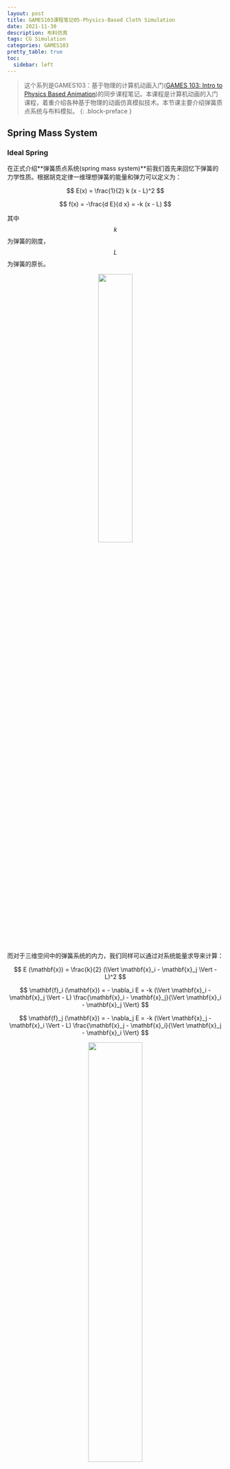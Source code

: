 ```yaml
---
layout: post
title: GAMES103课程笔记05-Physics-Based Cloth Simulation
date: 2021-11-30
description: 布料仿真
tags: CG Simulation
categories: GAMES103
pretty_table: true
toc:
  sidebar: left
---
```



> 这个系列是GAMES103：基于物理的计算机动画入门([GAMES 103: Intro to Physics Based Animation](http://games-cn.org/games103/))的同步课程笔记。本课程是计算机动画的入门课程，着重介绍各种基于物理的动画仿真模拟技术。本节课主要介绍弹簧质点系统与布料模拟。
{: .block-preface }


## Spring Mass System

### Ideal Spring

在正式介绍**弹簧质点系统(spring mass system)**前我们首先来回忆下弹簧的力学性质。根据胡克定律一维理想弹簧的能量和弹力可以定义为：

$$
E(x) = \frac{1}{2} k (x - L)^2
$$

$$
f(x) = -\frac{d E}{d x} = -k (x - L)
$$

其中$$k$$为弹簧的刚度，$$L$$为弹簧的原长。

<div align=center>
<img src="https://i.imgur.com/925hRUJ.png" width="40%">
</div>

而对于三维空间中的弹簧系统的内力，我们同样可以通过对系统能量求导来计算：

$$
E (\mathbf{x}) = \frac{k}{2} (\Vert \mathbf{x}_i - \mathbf{x}_j \Vert - L)^2
$$

$$
\mathbf{f}_i (\mathbf{x}) = - \nabla_i E = -k (\Vert \mathbf{x}_i - \mathbf{x}_j \Vert - L) \frac{\mathbf{x}_i - \mathbf{x}_j}{\Vert \mathbf{x}_i - \mathbf{x}_j \Vert}
$$

$$
\mathbf{f}_j (\mathbf{x}) = - \nabla_j E = -k (\Vert \mathbf{x}_j - \mathbf{x}_i \Vert - L) \frac{\mathbf{x}_j - \mathbf{x}_i}{\Vert \mathbf{x}_j - \mathbf{x}_i \Vert}
$$

<div align=center>
<img src="https://i.imgur.com/UfPLCdi.png" width="50%">
</div>

而当系统包含多个弹簧时，系统总能量等于单个弹簧的能量之和，每个点受到的弹力等于与它相连的所有弹簧内力之和：

$$
E = \sum_j \frac{k}{2} (\Vert \mathbf{x}_i - \mathbf{x}_j \Vert - L_j)^2
$$

$$
\mathbf{f}_i (\mathbf{x}) = - \nabla_i E = \sum_j -k (\Vert \mathbf{x}_i - \mathbf{x}_j \Vert - L_j) \frac{\mathbf{x}_i - \mathbf{x}_j}{\Vert \mathbf{x}_i - \mathbf{x}_j \Vert}
$$

<div align=center>
<img src="https://i.imgur.com/p4tnDsG.png" width="30%">
</div>

### Representation

使用弹簧质点系统进行布料仿真时我们需要将布料转化为弹簧构成的网络。除了要在规则的节点之间添加水平和竖直方向的弹簧外我们还需要**对角线方向(diagonal)**以及**弯曲(bending)**弹簧来抵抗布料在不同方向的拉伸和翻折，一些结构化的弹簧网络可参考下图：

<div align=center>
<img src="https://i.imgur.com/W41XsQ4.png" width="70%">
</div>

除了结构化弹簧网格外我们也可以直接使用模型的三角网格来作为弹簧系统。在这种情况下弹簧网络往往是非结构化的，同时还要在网格的内部边上添加对角的弯曲弹簧以抵抗弯曲：

<div align=center>
<img src="https://i.imgur.com/mMtQ4pS.png" width="70%">
</div>

接下来的问题是如何来表示和存储弹簧网络。最直接的想法是使用列表来存储模型的顶点和三角形，然后每个三角形的三条边分别对应三根弹簧。但这种做法的缺陷在于三角网格内部的边会被重复计算，而且没有办法直接表示三角网格内的弯曲弹簧。

<div align=center>
<img src="https://i.imgur.com/FVM1hjw.png" width="80%">
</div>

因此我们需要对三角形的列表进行一些处理：首先将每个三角形用一个三元组来表示，其中前两位表示三角形的两个顶点最后一位为三角形的编号；然后我们对所有的三元组进行排序，这样同一条边对应的不同三角形会排在相邻的位置上；最后把重复的边删除掉就可以得到网格上的所有弹簧。而在删除重复边的过程中我们已经得到了网格内部的边，我们可以利用这些重复的边来构造内部的弯曲弹簧。

<div align=center>
<img src="https://i.imgur.com/2MFqF0Z.png" width="80%">
</div>

### Explicit Integration

有了弹簧网络后我们就可以利用质点动力学的方法来实现布料的仿真，整个系统的计算过程如下：

<div align=center>
<img src="https://i.imgur.com/JiCi1Re.png" width="80%">
</div>

按照上式更新质点速度和位置的方法称为**显式积分(explicit integration)**。显式积分的主要缺陷在于在积分过程中系统的能量可能会发散，这种现象也称为数值**不稳定性(numerical instability)**。要提高系统的稳定性通常可以考虑缩减时间步长$$\Delta t$$，但这样做会降低仿真的效率。因此现代计算机模拟中一般不会使用显式积分的方式。

### Implicit Integration

和显式积分相比**隐式积分(implicit integration)**具有更好的数值稳定性。在[Rigid Body Dynamics](/2021/11/18/GAMES103-NOTES-03.html#integration-methods)一节中我们已经介绍过隐式积分的基本概念，对应的积分公式为：

$$
\mathbf{v}^{[1]} = \mathbf{v}^{[0]} + \Delta t \mathbf{M}^{-1} \mathbf{f}^{[1]}
$$

$$
\mathbf{x}^{[1]} = \mathbf{x}^{[0]} + \Delta t \mathbf{v}^{[1]}
$$

通过交换计算顺序，上式也可以等价地表示为：

$$
\mathbf{x}^{[1]} = \mathbf{x}^{[0]} + \Delta t \mathbf{v}^{[0]} + \Delta t^2 \mathbf{M}^{-1} \mathbf{f}^{[1]}
$$

$$
\mathbf{v}^{[1]} = \frac{\mathbf{x}^{[1]} - \mathbf{x}^{[0]}}{\Delta t}
$$

#### Newton-Raphson Method

假设外力$$\mathbf{f}$$只与质点的位置有关，则隐式积分等价于求解方程：

$$
\mathbf{x}^{[1]} = \mathbf{x}^{[0]} + \Delta t \mathbf{v}^{[0]} + \Delta t^2 \mathbf{M}^{-1} \mathbf{f} (\mathbf{x}^{[1]})
$$

进一步还可以证明它还等价于求解如下定义的优化问题：

$$
\mathbf{x}^{[1]} = \arg \min \frac{1}{2 \Delta t^2} \Vert \mathbf{x} - \mathbf{x}^{[0]} - \Delta t \mathbf{v}^{[0]} \Vert_\mathbf{M} + E(\mathbf{x})
$$

$$
\Vert \mathbf{x} \Vert_\mathbf{M} = \mathbf{x}^T \mathbf{M} \mathbf{x}
$$

证明方法很简单，只需要对优化函数求导并让导数取0即可：

$$
\begin{aligned}
\frac{d F}{d \mathbf{x}} &= \frac{d}{d \mathbf{x}} \frac{1}{2 \Delta t^2} \Vert \mathbf{x} - \mathbf{x}^{[0]} - \Delta t \mathbf{v}^{[0]} \Vert_\mathbf{M} + E(\mathbf{x}) \\
&= \frac{1}{\Delta t^2} \mathbf{M} (\mathbf{x} - \mathbf{x}^{[0]} - \Delta t \mathbf{v}^{[0]}) - \mathbf{f} (\mathbf{x}) \\
&= \mathbf{0}
\end{aligned}
$$

$$
\mathbf{x} - \mathbf{x}^{[0]} - \Delta t \mathbf{v}^{[0]} - \Delta t^2 \mathbf{M}^{-1} \mathbf{f} (\mathbf{x}) = \mathbf{0}
$$

$$
\mathbf{x} = \mathbf{x}^{[0]} + \Delta t \mathbf{v}^{[0]} + \Delta t^2 \mathbf{M}^{-1} \mathbf{f} (\mathbf{x})
$$

因此我们可以将隐式积分转换为求解一个非线性优化问题。求解非线性优化问题的基本方法是**Newton-Raphson迭代(Newton-Raphson method)**，也称为**Newton's method**，它的基本思想是对优化目标的梯度进行线性化来计算增量$$\Delta \mathbf{x}$$，然后不断迭代直到收敛：

<div align=center>
<img src="https://i.imgur.com/LFJVo4W.png" width="60%">
</div>

回到我们的弹簧系统，我们需要计算出$$F(\mathbf{x})$$的二阶导数：

$$
\frac{d^2 F}{d \mathbf{x}^2} = \frac{1}{\Delta t^2} \mathbf{M} + \mathbf{H}
$$

其中$$\mathbf{H}$$为弹簧系统的Hessian矩阵：

$$
\mathbf{H} (\mathbf{x}) = 
\sum_{e = \{ i, j \}} 
\begin{bmatrix}
\frac{\partial^2 E}{\partial \mathbf{x}_i^2} & \frac{\partial^2 E}{\partial \mathbf{x}_i \partial \mathbf{x}_j} \\
\frac{\partial^2 E}{\partial \mathbf{x}_i \partial \mathbf{x}_j} & \frac{\partial^2 E}{\partial \mathbf{x}_j^2}
\end{bmatrix}
=
\sum_{e = \{ i, j \}} 
\begin{bmatrix}
\mathbf{H}_e & -\mathbf{H}_e \\
-\mathbf{H}_e & \mathbf{H}_e
\end{bmatrix}
$$

其中，

$$
\mathbf{H}_e = k \frac{\mathbf{x}_{ij} \mathbf{x}_{ij}^T}{\Vert \mathbf{x}_{ij} \Vert^2} + k \bigg(1 - \frac{L}{\Vert \mathbf{x}_{ij} \Vert} \bigg) \bigg(\mathbf{I} - \frac{\mathbf{x}_{ij} \mathbf{x}_{ij}^T}{\Vert \mathbf{x}_{ij} \Vert^2} \bigg)
$$

$$
\mathbf{x}_{ij} = \mathbf{x}_i - \mathbf{x}_j
$$

我们把$$F(\mathbf{x})$$的梯度和Hessian矩阵带入迭代公式就得到了整个弹簧质点系统的状态更新方法：

<div align=center>
<img src="https://i.imgur.com/m8bXj7n.png" width="80%">
</div>

这样我们只需要通过求解线性方程组就能够实现整个仿真过程。不过需要注意的是Newton-Raphson迭代不能保证一定能收敛到最小值，实际上它只能保证收敛到局部极值，要判断收敛到极大值还是极小值还需要借助$$F(\mathbf{x})$$的Hessian矩阵：当Hessian矩阵为正定矩阵时为极小值，负定时为极大值：

<div align=center>
<img src="https://i.imgur.com/KGpSxBI.png" width="80%">
</div>

显然我们希望系统的Hessian矩阵永远是正定的，这样我们总能找到最小值点。那么整个优化函数的Hessian矩阵究竟如何呢？我们首先来看一眼$$\mathbf{H}_e$$矩阵的形式：$$\mathbf{H}_e$$矩阵可以看成两个矩阵的和，其中第一项是一个半正定矩阵而第二项在弹簧处于压缩的状态时是一个半负定的矩阵：

<div align=center>
<img src="https://i.imgur.com/pYtN1z4.png" width="60%">
</div>

这种形式就导致整个Hessian矩阵在弹簧处于压缩时可能是非正定的：

<div align=center>
<img src="https://i.imgur.com/gfyI5cL.png" width="60%">
</div>

当Hessian矩阵出现非正定的情况时整个系统可能存在多个极小值，从力学角度上来看这表示当弹簧出现压缩时可能会出现多个能量极小值位置，它们都是系统的可行解：

<div align=center>
<img src="https://i.imgur.com/iDTv9QM.png" width="70%">
</div>

如果要保证Hessian矩阵在求解时是正定的，一般可以考虑减小时间步长$$\Delta t$$或者在出现压缩时丢掉$$\mathbf{H}_e$$矩阵的第二项。

<div align=center>
<img src="https://i.imgur.com/S01uVc7.png" width="70%">
</div>

#### Jacobi Method

最后我们来考虑如何求解线性方程组$$\mathbf{A} \Delta \mathbf{x} = \mathbf{b}$$，最基本的解法是**Jacobi迭代(Jacobi method)**：

<div align=center>
<img src="https://i.imgur.com/uV1lh69.png" width="70%">
</div>

<div align=center>
<img src="https://i.imgur.com/rmrDvJ0.png" width="70%">
</div>

除此之外也可以使用一些直接解法或是其它的迭代解法来进行计算：

<div align=center>
<img src="https://i.imgur.com/8jtICTD.png" width="70%">
</div>

## Bending and Locking Issues

### The Bending Spring Issue

使用弹簧质点系统进行仿真时的一个主要缺陷在于**弯曲(bending)**。假设有如下图所示的弹簧质点系统，其中蓝色线为弯曲弹簧。当$$\mathbf{x}_1$$和$$\mathbf{x}_2$$绕$$\mathbf{x}_0$$进行弯曲时，弯曲弹簧的长度不会发生明显变化，因此几乎不会产生抵抗弯曲的弹力。这种现象说明当弹簧质点系统位于一个平面上时，整个系统几乎无法抵抗出平面方向上的弯曲，而显然这与现实生活中的纸张、布料等材质是不符的。

<div align=center>
<img src="https://i.imgur.com/N1VIgVC.png" width="60%">
</div>

因此我们需要额外添加抵抗出平面弯曲的内力。一种简单的做法是假设内力与两个三角形平面的夹角有关，两个面的法向夹角越大抵抗弯曲的内力就越大，这种方法称为**二面角模型(dihedral angle model)**。在二面角模型中每个二面角对应4个节点上的内力，这些内力都是二面角$$\theta$$的函数$$\mathbf{f}_i = f(\theta) \mathbf{u}_i$$，而且它们在几何上需要满足约束：

- $$\mathbf{u}_1$$和$$\mathbf{u}_2$$的方向需要与所在三角形的法向相同；
- $$\mathbf{u}_3$$和$$\mathbf{u}_4$$不会使弹簧伸长，因此$$\mathbf{u}_4 - \mathbf{u}_3$$需要垂直于所在边，即$$(\mathbf{u}_4 - \mathbf{u}_3) \perp \mathbf{n}_1, \mathbf{n}_2$$；
- 系统的内力为$$\mathbf{0}$$，即$$\mathbf{u}_1 + \mathbf{u}_2 + \mathbf{u}_3 + \mathbf{u}_4 = \mathbf{0}$$，因此$$\mathbf{u}_3$$和$$\mathbf{u}_4$$必为$$\mathbf{n}_1$$和$$\mathbf{n}_2$$的线性组合。

<div align=center>
<img src="https://i.imgur.com/GRTfwIi.png" width="30%">
</div>

求解这个系统得到每个顶点上内力的方向和大小如下：

<div align=center>
<img src="https://i.imgur.com/vPMFJk1.png" width="70%">
</div>

<div align=center>
<img src="https://i.imgur.com/5LGk3rH.png" width="70%">
</div>

二面角模型通过计算系统内力来实现仿真，比较适合显式积分来求解。相对地，二面角模型很难计算能量项以及导数，因此基本不会使用隐式积分来求解。

除了二面角模型外还可以使用**二次弯曲模型(quadratic bending model)**来处理。此时我们假设系统的初始状态为平面，而且在仿真过程中系统基本会发生拉伸，这样可以定义系统的能量为：

<div align=center>
<img src="https://i.imgur.com/QmnzV5X.png" width="70%">
</div>

由于能量项具有二次的形式，我们可以方便地计算出系统内力和Hessian矩阵：

$$
\mathbf{f} (\mathbf{x}) = -\nabla E(\mathbf{x}) = -\mathbf{Q}
\begin{bmatrix}
\mathbf{x}_0 \\ \mathbf{x}_1 \\ \mathbf{x}_3 \\ \mathbf{x}_4
\end{bmatrix}
$$

$$
\mathbf{H} (\mathbf{x}) = \frac{\partial^2 E}{\partial \mathbf{x}^2} = \mathbf{Q}
$$

显然二次弯曲模型非常适合隐式积分，但需要注意当系统存在不能忽略的拉伸或是初始状态不是平面时需要对能量进行修正。

### The Locking Issue

布料的力学性质之一是它具有很强的抗拉刚度但它的抗弯刚度却很小，在日常生活中我们可以轻松地弯曲衣物但对它进行拉伸却非常困难。使用弹簧质点系统来模拟布料的这种力学行为容易出现**锁死(locking)**的问题：假设有如下图所示的弹簧质点系统，当弹簧刚度很大时我们仍然可以沿左图虚线方向来进行翻折，但不能沿右图的虚线方向来翻折，即系统的弯曲被锁死了。

<div align=center>
<img src="https://i.imgur.com/ZwtLJqp.png" width="70%">
</div>

锁死现象的本质是我们的弹簧系统有过多的约束，这导致了进行仿真时系统的自由度不够。对于三角形网格(流形)，根据欧拉公式有：

$$
\vert E \vert = 3 \times \vert V \vert - 3 - \vert E_\text{boundary} \vert
$$

使用弹簧质点系统进行仿真时的变量数为$$3 \vert V \vert$$，边构成的约束为$$\vert E \vert$$，因此整个系统的自由度为：

$$
3 \vert V \vert - \vert E \vert = 3 + \vert E_\text{boundary} \vert
$$

这说明使用弹簧质点系统进行仿真时的自由度是不够的，因此在弹簧刚度比较大或是网格的分辨率比较低的情况下需要额外注意。

## Reference

- [Lecture 5: Physics-Based Cloth Simulation](https://www.bilibili.com/video/BV12Q4y1S73g?p=5)
- [Lecture 6: Constrained Approaches: PBD, PD and others](https://www.bilibili.com/video/BV12Q4y1S73g?p=6)
- [Wikipedia: Newton's method](https://en.wikipedia.org/wiki/Newton%27s_method)
- [Wikipedia: Jacobi method](https://en.wikipedia.org/wiki/Jacobi_method)